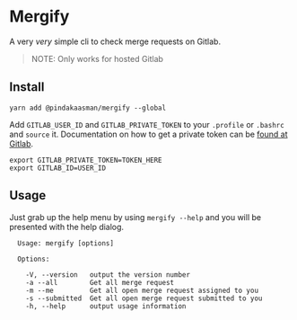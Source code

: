 # Mergify
A very *very* simple cli to check merge requests on Gitlab.

> NOTE: Only works for hosted Gitlab

## Install

```
yarn add @pindakaasman/mergify --global
```

Add `GITLAB_USER_ID` and `GITLAB_PRIVATE_TOKEN` to your `.profile` or `.bashrc` and `source` it.
Documentation on how to get a private token can be [found at Gitlab](https://docs.gitlab.com/ee/user/profile/personal_access_tokens.html).

```
export GITLAB_PRIVATE_TOKEN=TOKEN_HERE
export GITLAB_ID=USER_ID
```

## Usage

Just grab up the help menu by using `mergify --help` and you will be presented with the help dialog.
```
  Usage: mergify [options]

  Options:

    -V, --version   output the version number
    -a --all        Get all merge request
    -m --me         Get all open merge request assigned to you
    -s --submitted  Get all open merge request submitted to you
    -h, --help      output usage information
```
